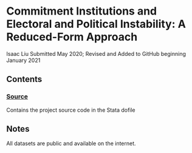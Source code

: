 # Commitment Institutions and Electoral and Political Instability: A Reduced-Form Approach

Isaac Liu
Submitted May 2020; Revised and Added to GitHub beginning January 2021

## Contents

### [Source](Source)

Contains the project source code in the Stata dofile

## Notes

All datasets are public and available on the internet.
